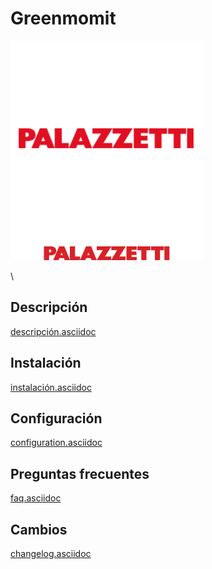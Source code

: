 Greenmomit 
==========

![Palazzetti icon](./images/Palazzetti_icon.png)

\

Descripción 
-----------

[descripción.asciidoc](descripción.asciidoc)

Instalación 
------------

[instalación.asciidoc](instalación.asciidoc)

Configuración 
-------------

[configuration.asciidoc](configuration.asciidoc)

Preguntas frecuentes 
---

[faq.asciidoc](faq.asciidoc)

Cambios 
---------

[changelog.asciidoc](changelog.asciidoc)
